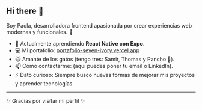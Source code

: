 ## Hi there 👋

Soy Paola, desarrolladora frontend apasionada por crear experiencias web modernas y funcionales. 🚀  

- 🌱 Actualmente aprendiendo **React Native con Expo**.  
- 💻 Mi portafolio: [portafolio-seven-ivory.vercel.app](https://portafolio-seven-ivory.vercel.app/)  
- 🐱 Amante de los gatos (tengo tres: Samir, Thomas y Pancho 🐾).  
- 📫 Cómo contactarme: (aquí puedes poner tu email o LinkedIn).  
- ⚡ Dato curioso: Siempre busco nuevas formas de mejorar mis proyectos y aprender tecnologías.  

---
✨ Gracias por visitar mi perfil ✨

